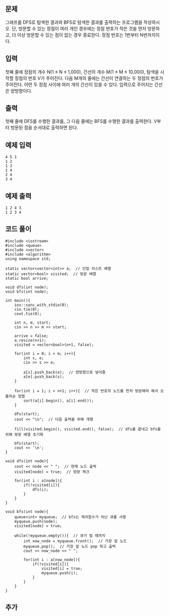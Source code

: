 ## 문제 
그래프를 DFS로 탐색한 결과와 BFS로 탐색한 결과를 출력하는 프로그램을 작성하시오. 단, 방문할 수 있는 정점이 여러 개인 경우에는 정점 번호가 작은 것을 먼저 방문하고, 더 이상 방문할 수 있는 점이 없는 경우 종료한다. 정점 번호는 1번부터 N번까지이다.


## 입력
첫째 줄에 정점의 개수 N(1 ≤ N ≤ 1,000), 간선의 개수 M(1 ≤ M ≤ 10,000), 탐색을 시작할 정점의 번호 V가 주어진다. 다음 M개의 줄에는 간선이 연결하는 두 정점의 번호가 주어진다. 어떤 두 정점 사이에 여러 개의 간선이 있을 수 있다. 입력으로 주어지는 간선은 양방향이다.


## 출력
첫째 줄에 DFS를 수행한 결과를, 그 다음 줄에는 BFS를 수행한 결과를 출력한다. V부터 방문된 점을 순서대로 출력하면 된다.


## 예제 입력 
```
4 5 1
1 2
1 3
1 4
2 4
3 4
```

## 예제 출력  
```
1 2 4 3
1 2 3 4
```
## 코드 풀이
```
#include <iostream>
#include <queue>
#include <vector>
#include <algorithm>
using namespace std;

static vector<vector<int>> a;  // 인접 리스트 배열
static vector<bool> visited;  // 방문 배열
static bool arrive;  

void dfs(int node);
void bfs(int node);

int main(){
    ios::sync_with_stdio(0);
    cin.tie(0);
    cout.tie(0);
    
    int n, m, start;
    cin >> n >> m >> start;
    
    arrive = false;
    a.resize(n+1);
    visited = vector<bool>(n+1, false);
    
    for(int i = 0; i < m; i++){
        int s, e;
        cin >> s >> e;
        
        a[s].push_back(e);  // 양방향으로 넣어줌
        a[e].push_back(s);
    }
    
    for(int i = 1; i < n+1; i++){  // 작은 번호의 노드를 먼저 방문해야 해서 오름차순 정렬
        sort(a[i].begin(), a[i].end());
    }
    
    dfs(start);
    cout << "\n";  // 다음 출력을 위해 개행
    
    fill(visited.begin(), visited.end(), false);  // dfs를 끝내고 bfs를 위해 방문 배열 초기화
    
    bfs(start);
    cout << '\n';
}

void dfs(int node){
    cout << node << " ";  // 현재 노드 출력
    visited[node] = true;  // 방문 체크
    
    for(int i : a[node]){
        if(!visited[i]){
            dfs(i);
        }
    }
}

void bfs(int node){
    queue<int> myqueue;  // bfs는 재귀함수가 아닌 큐를 사용
    myqueue.push(node);  
    visited[node] = true;
    
    while(!myqueue.empty()){  // 큐가 빌 때까지
        int now_node = myqueue.front();  // 가장 앞 노드
        myqueue.pop();  // 가장 앞 노드 pop 하고 출력
        cout << now_node << " ";
        
        for(int i : a[now_node]){
            if(!visited[i]){
                visited[i] = true;
                myqueue.push(i);
            }
        }
    }
}

```
## 추가
